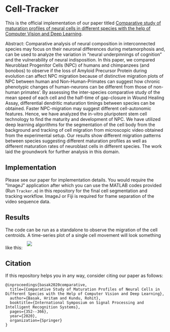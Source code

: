 # Cell-Tracker

This is the official implementation of our paper titled [Comparative study of maturation profiles of neural cells in different species with the help of Computer Vision and Deep Learning](https://link.springer.com/chapter/10.1007%2F978-981-16-0425-6_26).

Abstract: Comparative analysis of neural composition in interconnected species may focus on their neuronal differences during metamorphosis and, can be used to analyze the variation in “neural underpinnings of cognition” and the vulnerability of neural indisposition. In this paper, we compared Neuroblast Progenitor Cells (NPC) of humans and chimpanzees (and bonobos) to observe if the loss of Amyloid Precursor Protein during evolution can affect NPC migration because of distinctive migration plots of NPC between human and Non-Human-Primates can suggest how chronic phenotypic changes of human-neurons can be different from those of non-human primates’. By assessing the inter-species comparative study of the mean speed of each cell and the half-time of gap-closure in Wound Healing Assay, differential dendritic maturation timings between species can be obtained. Faster NPC-migration may suggest different cell-autonomic features. Hence, we have analyzed the in-vitro pluripotent stem cell technology to find the maturity and development of NPC. We have utilized deep learning algorithms for the segmentation of the cell body from the background and tracking of cell migration from microscopic video obtained from the experimental setup. Our results show different migration patterns between species suggesting different maturation profiles as well as different maturation rates of neuroblast cells in different species. The work laid the groundwork for further analysis in this domain.

## Implementation

Please see our paper for implementation details. You would require the "ImageJ" application after which you can use the MATLAB codes provided (Run `Tracker.m`) in this repository for the final cell segmentation and tracking workflow. ImageJ or Fiji is required for frame separation of the video sequence data.

## Results

The code can be run as a standalone to observe the migration of the cell centroids. A time-series plot of a single cell movement will look something like this:
<img src="/Cell_Migration.png" style="margin: 10px;">


## Citation
If this repository helps you in any way, consider citing our paper as follows:
```
@inproceedings{basak2020comparative,
  title={Comparative Study of Maturation Profiles of Neural Cells in Different Species with the Help of Computer Vision and Deep Learning},
  author={Basak, Hritam and Kundu, Rohit},
  booktitle={International Symposium on Signal Processing and Intelligent Recognition Systems},
  pages={352--366},
  year={2020},
  organization={Springer}
}
```
